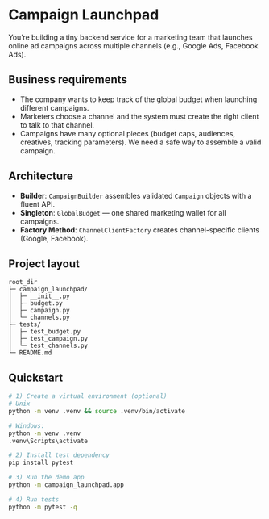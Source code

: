 
# Campaign Launchpad

You’re building a tiny backend service for a marketing team that launches online ad campaigns across multiple channels (e.g., Google Ads, Facebook Ads).

## Business requirements

- The company wants to keep track of the global budget when launching different campaigns.
- Marketers choose a channel and the system must create the right client to talk to that channel.
- Campaigns have many optional pieces (budget caps, audiences, creatives, tracking parameters). We need a safe way to assemble a valid campaign.

## Architecture

- **Builder**: `CampaignBuilder` assembles validated `Campaign` objects with a fluent API.
- **Singleton**: `GlobalBudget` — one shared marketing wallet for all campaigns.
- **Factory Method**: `ChannelClientFactory` creates channel-specific clients (Google, Facebook).

## Project layout

```dir_tree
root_dir
├─ campaign_launchpad/
│  ├─ __init__.py
│  ├─ budget.py
│  ├─ campaign.py
│  └─ channels.py
├─ tests/
│  ├─ test_budget.py
│  ├─ test_campaign.py
│  └─ test_channels.py
└─ README.md
```

## Quickstart

```bash
# 1) Create a virtual environment (optional)
# Unix
python -m venv .venv && source .venv/bin/activate

# Windows: 
python -m venv .venv
.venv\Scripts\activate

# 2) Install test dependency
pip install pytest

# 3) Run the demo app
python -m campaign_launchpad.app

# 4) Run tests
python -m pytest -q
```
